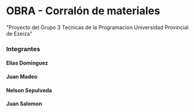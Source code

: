 # OBRA - Corralón de materiales
"Proyecto del Grupo 3
Tecnicas de la Programacion
Universidad Provincial de Ezeiza"

### Integrantes
#### Elias Dominguez
#### Juan Madeo
#### Nelson Sepulveda
#### Juan Salomon
